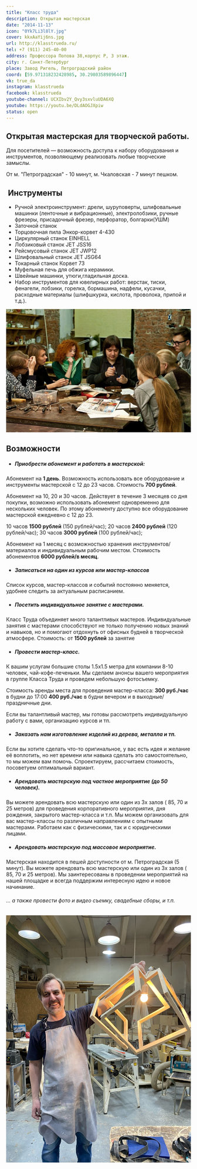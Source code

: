 ```yaml
---
title: "Класс труда"
description: Открытая мастерская
date: "2014-11-13"
icon: "0Yk7Li3l8lY.jpg"
cover: kkxAaYij6ns.jpg
url: http://klasstrueda.ru/
tel: +7 (911) 245-40-00
address: Профессора Попова 38,корпус Р, 3 этаж.
city: г. Санкт-Петербург
place: Завод Ригель, Петроградский район
coord: [59.971318232428985, 30.29803589896447]
vk: true_da
instagram: klasstrueda
facebook: klasstrueda
youtube-channel: UCXIbv2Y_Qvy3sxvluUDA6XQ
youtube: https://youtu.be/DLdAOGJXpiw
status: open
---
```


## Открытая мастерская для творческой работы.

Для посетителей — возможность доступа к набору оборудования и инструментов, позволяющему реализовать любые творческие замыслы.

От м. "Петроградская" - 10 минут, м. Чкаловская - 7 минут пешком.

##  Инструменты

- Ручной электроинструмент: дрели, шуруповерты, шлифовальные машинки (ленточные и вибрационные), электролобзики, ручные фрезеры, присадочный фрезер, перфоратор, болгарки(УШМ)
- Заточной станок
- Торцовочная пила Энкор-корвет 4-430
- Циркулярный станок EINHELL
- Лобзиковый станок JET JSS16
- Рейсмусовый станок JET JWP12
- Шлифовальный станок JET JSG64
- Токарный станок Корвет 73
- Муфельная печь для обжига керамики.
- Швейные машинки, утюги,гладильная доска.
- Набор инструментов для ювелирных работ: верстак, тиски, фенагели, лобзики, горелка, бормашина, надфели, кусачки, расходные материалы (шлифшкурка, кислота, проволока, припой и т.д.).

![](./1jyrp2FyoYo.jpg)

## Возможности

- ##### Приобрести абонемент и работать в мастерской:

Абонемент на **1 день**. Возможность использовать все оборудование и инструменты мастерской с 12 до 23 часов. Стоимость **700 рублей**.

Абонемент на 10, 20 и 30 часов. Действует в течение 3 месяцев со дня покупки, возможно использовать абонемент одновременно для нескольких человек. По этому абонементу доступно все оборудование мастерской ежедневно с 12 до 23.

10 часов **1500 рублей** (150 рублей/час); 20 часов **2400 рублей** (120 рублей/час); 30 часов **3000 рублей** (100 рублей/час);

Абонемент на 1 месяц с возможностью хранения инструментов/материалов и индивидуальным рабочим местом. Стоимость абонементов **6000 рублей/в месяц**.

- ##### Записаться на один из курсов или мастер-классов

Список курсов, мастер-классов и событий постоянно меняется, удобнее следить за актуальным расписанием.

- ##### Посетить индивидуальное занятие с мастерами.

Класс Труда объединяет много талантливых мастеров. Индивидуальные занятия с мастерами способствуют не только получению новых знаний и навыков, но и помогают отдохнуть от офисных будней в творческой атмосфере. Стоимость: от **1500 рублей** за занятие

- ##### Провести мастер-класс.

К вашим услугам большие столы 1.5х1.5 метра для компании 8-10 человек, чай-кофе-печеньки. Мы сделаем анонсы вашего мероприятия в группе Класса Труда и проведем небольшую фотосъемку.

Стоимость аренды места для проведения мастер-класса: **300 руб./час** в будни до 17:00 **400 руб./час** в будни вечером и в выходные/праздничные дни.

Если вы талантливый мастер, мы готовы рассмотреть индивидуальную работу с вами, организацию курсов и тп.

- ##### Заказать нам изготовление изделий из дерева, металла и тп.

Если вы хотите сделать что-то оригинальное, у вас есть идея и желание её воплотить, но нет времени или навыка сделать это самостоятельно, то мы можем вам помочь. Спроектируем, рассчитаем стоимость, посоветуем оптимальный вариант.

- ##### Арендовать мастерскую под частное мероприятие (до 50 человек).

Вы можете арендовать всю мастерскую или один из 3х залов ( 85, 70 и 25 метров) для проведения корпоративного мероприятия, дня рождения, закрытого мастер-класса и т.п. Мы можем организовать для вас мастер-классы по различным направлениям с опытными мастерами. Работаем как с физическими, так и с юридическими лицами.

- ##### Арендовать мастерскую под массовое мероприятие.

Мастерская находится в пешей доступности от м. Петроградская (5 минут). Вы можете арендовать всю мастерскую или один из 3х залов ( 85, 70 и 25 метров). Мы заинтересованы в проведении мероприятий на нашей площадке и всегда поддержим интересную идею и новое начинание.

###### ... а также провести фото и видео съемку, свадебные сборы, и т.п.

![](./uFBuWceHTSk.jpg)
